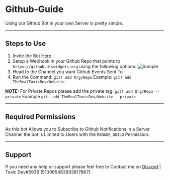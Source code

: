 # Github-Guide
Using our Github Bot in your own Server is pretty simple.

---

## Steps to Use
1. Invite the Bot [Here](https://discord.com/api/oauth2/authorize?client_id=913266703398473810&permissions=545125694705&scope=bot%20applications.commands)
2. Setup a Webhook in your Github Repo that points to `https://github.diswidgets.org` using the following options: ![Sample](https://toxic-is-senpai.wtf/6b7be2.png)
3. Head to the Channel you want Github Events Sent To
4. Run the Command: `git! add Org/Repo` Example: `git! add TheRealToxicDev/Website`

**NOTE:** For Private Repos please add the private tag: `git! add Org/Repo --private` Example `git! add TheRealToxicDev/Website --private`

---

## Required Permissions
As this bot Allows you to Subscribe to Github Notifications in a Server Channel the bot is Limited to Users with the `MANAGE_GUILD` Permission.

---

## Support
If you need any help or support please feel free to Contact me on [Discord](https://discord.com/users/510065483693817867) | Toxic Dev#5936 (510065483693817867)
